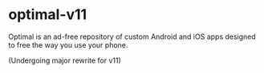 # optimal-v11
Optimal is an ad-free repository of custom Android and iOS apps designed to free the way you use your phone. <br>

(Undergoing major rewrite for v11)
